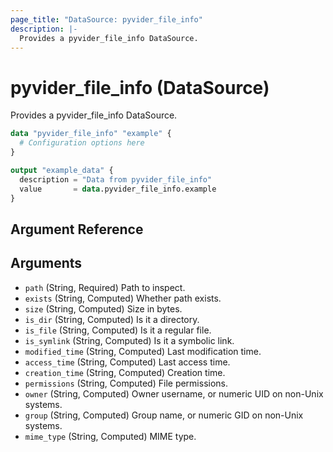 ```yaml
---
page_title: "DataSource: pyvider_file_info"
description: |-
  Provides a pyvider_file_info DataSource.
---
```


# pyvider_file_info (DataSource)

Provides a pyvider_file_info DataSource.

```terraform
data "pyvider_file_info" "example" {
  # Configuration options here
}

output "example_data" {
  description = "Data from pyvider_file_info"
  value       = data.pyvider_file_info.example
}

```

## Argument Reference

## Arguments

- `path` (String, Required) Path to inspect.
- `exists` (String, Computed) Whether path exists.
- `size` (String, Computed) Size in bytes.
- `is_dir` (String, Computed) Is it a directory.
- `is_file` (String, Computed) Is it a regular file.
- `is_symlink` (String, Computed) Is it a symbolic link.
- `modified_time` (String, Computed) Last modification time.
- `access_time` (String, Computed) Last access time.
- `creation_time` (String, Computed) Creation time.
- `permissions` (String, Computed) File permissions.
- `owner` (String, Computed) Owner username, or numeric UID on non-Unix systems.
- `group` (String, Computed) Group name, or numeric GID on non-Unix systems.
- `mime_type` (String, Computed) MIME type.
